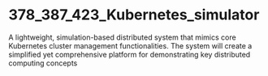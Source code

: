 # 378_387_423_Kubernetes_simulator
A lightweight, simulation-based distributed system that mimics core Kubernetes cluster management functionalities. The system will create a simplified yet comprehensive platform for demonstrating key distributed computing concepts
